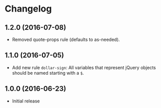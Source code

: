 # Changelog

## 1.2.0 (2016-07-08)
* Removed quote-props rule (defaults to as-needed).

## 1.1.0 (2016-07-05)
* Add new rule `dollar-sign`: All variables that represent jQuery objects should be named starting with a `$`.

## 1.0.0 (2016-06-23)
* Initial release
